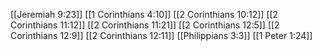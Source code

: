 [[Jeremiah 9:23]]
[[1 Corinthians 4:10]]
[[2 Corinthians 10:12]]
[[2 Corinthians 11:12]]
[[2 Corinthians 11:21]]
[[2 Corinthians 12:5]]
[[2 Corinthians 12:9]]
[[2 Corinthians 12:11]]
[[Philippians 3:3]]
[[1 Peter 1:24]]

